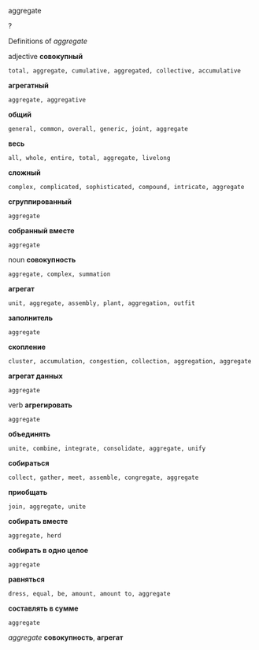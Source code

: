 aggregate

?


Definitions of _aggregate_

adjective
**совокупный**

    total, aggregate, cumulative, aggregated, collective, accumulative
**агрегатный**

    aggregate, aggregative
**общий**

    general, common, overall, generic, joint, aggregate
**весь**

    all, whole, entire, total, aggregate, livelong
**сложный**

    complex, complicated, sophisticated, compound, intricate, aggregate
**сгруппированный**

    aggregate
**собранный вместе**

    aggregate

noun
**совокупность**

    aggregate, complex, summation
**агрегат**

    unit, aggregate, assembly, plant, aggregation, outfit
**заполнитель**

    aggregate
**скопление**

    cluster, accumulation, congestion, collection, aggregation, aggregate
**агрегат данных**

    aggregate

verb
**агрегировать**

    aggregate
**объединять**

    unite, combine, integrate, consolidate, aggregate, unify
**собираться**

    collect, gather, meet, assemble, congregate, aggregate
**приобщать**

    join, aggregate, unite
**собирать вместе**

    aggregate, herd
**собирать в одно целое**

    aggregate
**равняться**

    dress, equal, be, amount, amount to, aggregate
**составлять в сумме**

    aggregate

_aggregate_
**совокупность**, **агрегат**